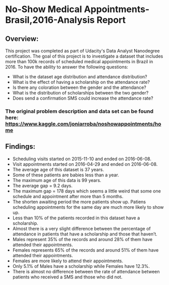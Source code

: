 # No-Show Medical Appointments-Brasil,2016-Analysis Report
## Overview:
This project was completed as part of Udacity's Data Analyst Nanodegree certification. The goal of this project is to investigate a dataset that includes more than 100k records of scheduled medical appointments in Brazil in 2016. To have the ability to answer the following questions:
<ul> 
    <li>What is the dataset age distribution and attendance distribution?</li>
    <li>What is the effect of having a scholarship on the attendance rate?</li>
    <li>Is there any coloration between the gender and the attendance?</li>
    <li>What is the distribution of scholarships between the two gender?</li>
    <li>Does send a confirmation SMS could increase the attendance rate?</li>
</ul>


### The original problem description and data set can be found here: https://www.kaggle.com/joniarroba/noshowappointments/home


## Findings:
<ul><li>Scheduling visits started on 2015-11-10 and ended on 2016-06-08.</li>
    <li>Visit appointments started on 2016-04-29 and ended on 2016-06-08.</li>
    <li>The average age of this dataset is 37 years.</li>
    <li>Some of these patients are babies less than a year.</li>
    <li>The maximum age of this data is 99 years.</li>
    <li>The average gap = 9.2 days.</li>
	  <li>The maximum gap = 178 days which seems a little weird that some one schedule and appointment after more than 5 months.</li>
    <li>The shorten awaiting period the more patients show up. Patiens scheduling appointments for the same day are much more likely to show up. </li>
    <li>Less than 10% of the patients recorded in this dataset have a scholarship.</li>
    <li>Almost there is a very slight difference between the percentage of attendance in patients that have a scholarship and those that haven’t.</li>
    <li>Males represent 35% of the records and around 28% of them have attended their appointments.</li> 
    <li>Females represents 65% of the records and around 51% of them have attended their appointments.</li>
    <li>Females are more likely to attend their appointments. </li>
    <li>Only 5.1% of Males have a scholarship while Females have 12.3%.</li>
    <li>There is almost no difference between the rate of attendance between patients who received a SMS and those who did not.</li>
</ul>
